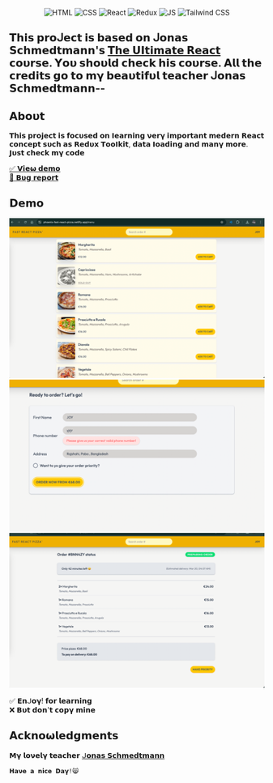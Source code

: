 <div align="center">
  
![HTML](https://img.shields.io/badge/HTML5-E34F26?style=for-the-badge&logo=html5&logoColor=white)
![CSS](https://img.shields.io/badge/CSS3-1572B6?style=for-the-badge&logo=css3&logoColor=white)
![React](https://img.shields.io/badge/React-%2361DAFB.svg?style=for-the-badge&logo=React&logoColor=black)
![Redux](https://img.shields.io/badge/Redux-764ABC?style=for-the-badge&logo=redux&logoColor=white)
![JS](https://img.shields.io/badge/JavaScript-F7DF1E?style=for-the-badge&logo=javascript&logoColor=black)
![Tailwind CSS](https://img.shields.io/badge/Tailwind_CSS-06B6D4?style=for-the-badge&logo=tailwindcss&logoColor=white)

</div>

## 𝗧𝗵𝗶𝘀 𝗽𝗿𝝾ᒍ𝗲𝗰𝘁 𝗶𝘀 𝗯𝗮𝘀𝗲𝗱 𝝾𝗻 ᒍ𝝾𝗻𝗮𝘀 𝗦𝗰𝗵𝗺𝗲𝗱𝘁𝗺𝗮𝗻𝗻'𝘀 [𝗧𝗵𝗲 𝗨𝝞𝘁𝗶𝗺𝗮𝘁𝗲 𝗥𝗲𝗮𝗰𝘁](https://www.udemy.com/user/jonasschmedtmann/) 𝗰𝝾𝞄𝗿𝘀𝗲. 𝝪𝝾𝞄 𝘀𝗵𝝾𝞄𝗹𝗱 𝗰𝗵𝗲𝗰𝗸 𝗵𝗶𝘀 𝗰𝝾𝞄𝗿𝘀𝗲. 𝝖𝗹𝗹 𝘁𝗵𝗲 𝗰𝗿𝗲𝗱𝗶𝘁𝘀 𝗴𝝾 𝘁𝝾 𝗺𝝲 𝗯𝗲𝗮𝞄𝘁𝗶𝗳𝞄𝗹 𝘁𝗲𝗮𝗰𝗵𝗲𝗿 ᒍ𝝾𝗻𝗮𝘀 𝗦𝗰𝗵𝗺𝗲𝗱𝘁𝗺𝗮𝗻𝗻--

## 𝝖𝗯𝝾𝞄𝘁
𝝩𝗵𝗶𝘀 𝗽𝗿𝝾𝗷𝗲𝗰𝘁 𝗶𝘀 𝗳𝝾𝗰𝞄𝘀𝗲𝗱 𝝾𝗻 𝝞𝗲𝗮𝗿𝗻𝗶𝗻𝗴 𝝼𝗲𝗿𝝲 𝗶𝗺𝗽𝗼𝗿𝘁𝗮𝗻𝘁 𝗺𝗲𝗱𝗲𝗿𝗻 𝗥𝗲𝗮𝗰𝘁 𝗰𝗼𝗻𝗰𝗲𝗽𝘁 𝘀𝞄𝗰𝗵 𝗮𝘀 𝗥𝗲𝗱𝞄𝘅 𝝩𝗼𝗼𝝞𝗸𝗶𝘁, 𝗱𝗮𝘁𝗮 𝝞𝗼𝗮𝗱𝗶𝗻𝗴 𝗮𝗻𝗱 𝗺𝗮𝗻𝝲 𝗺𝗼𝗿𝗲. 𝗝𝞄𝘀𝘁 𝗰𝗵𝗲𝗰𝗸 𝗺𝝲 𝗰𝗼𝗱𝗲


<a href="https://phoenix-fast-react-pizza.netlify.app/">✅ 𝗩𝗶𝗲𝞈 𝗱𝗲𝗺𝝾</a>
<br/>
<a href="https://github.com/pH0enix46/Fast-Pizza---REACT/issues">🐛 𝗕𝞄𝗴 𝗿𝗲𝗽𝝾𝗿𝘁</a>

## 𝗗𝗲𝗺𝝾
![Demo](./public/1.png)
![Demo](./public/2.png)
![Demo](./public/3.png)


✅ 𝗘𝗻ᒍ𝝾𝝲! 𝗳𝝾𝗿 𝗹𝗲𝗮𝗿𝗻𝗶𝗻𝗴 
<br/>
❌ 𝗕𝞄𝘁 𝗱𝝾𝗻'𝘁 𝗰𝝾𝗽𝝲 𝗺𝗶𝗻𝗲

## 𝝖𝗰𝗸𝗻𝝾𝞈𝗹𝗲𝗱𝗴𝗺𝗲𝗻𝘁𝘀
𝗠𝝲 𝗹𝝾𝝼𝗲𝗹𝝲 𝘁𝗲𝗮𝗰𝗵𝗲𝗿 [ᒍ𝝾𝗻𝗮𝘀 𝗦𝗰𝗵𝗺𝗲𝗱𝘁𝗺𝗮𝗻𝗻](https://github.com/jonasschmedtmann)

```
𝗛𝗮𝝼𝗲 𝗮 𝗻𝗶𝗰𝗲 𝗗𝗮𝝲!😸
```

